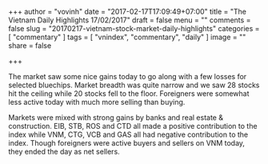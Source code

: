 +++
author = "vovinh"
date = "2017-02-17T17:09:49+07:00"
title = "The Vietnam Daily Highlights 17/02/2017"
draft = false
menu = ""
comments = false
slug = "20170217-vietnam-stock-market-daily-highlights"
categories = [
	"commentary"
]
tags = [
  "vnindex", "commentary", "daily"
]
image = ""
share = false

+++

The market saw some nice gains today to go along with a few losses for selected bluechips. Market breadth was quite narrow and we saw 28 stocks hit the ceiling while 20 stocks fell to the floor. Foreigners were somewhat less active today with much more selling than buying.

<!--more-->

Markets were mixed with strong gains by banks and real estate & construction. EIB, STB, ROS and CTD all made a positive contribution to the index while VNM, CTG, VCB and GAS all had negative contribution to the index. Though foreigners were active buyers and sellers on VNM today, they ended the day as net sellers.